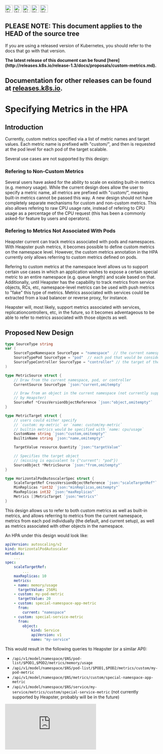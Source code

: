 <!-- BEGIN MUNGE: UNVERSIONED_WARNING -->

<!-- BEGIN STRIP_FOR_RELEASE -->

<img src="http://kubernetes.io/img/warning.png" alt="WARNING"
     width="25" height="25">
<img src="http://kubernetes.io/img/warning.png" alt="WARNING"
     width="25" height="25">
<img src="http://kubernetes.io/img/warning.png" alt="WARNING"
     width="25" height="25">
<img src="http://kubernetes.io/img/warning.png" alt="WARNING"
     width="25" height="25">
<img src="http://kubernetes.io/img/warning.png" alt="WARNING"
     width="25" height="25">

<h2>PLEASE NOTE: This document applies to the HEAD of the source tree</h2>

If you are using a released version of Kubernetes, you should
refer to the docs that go with that version.

<!-- TAG RELEASE_LINK, added by the munger automatically -->
<strong>
The latest release of this document can be found
[here](http://releases.k8s.io/release-1.3/docs/proposals/custom-metrics.md).

Documentation for other releases can be found at
[releases.k8s.io](http://releases.k8s.io).
</strong>
--

<!-- END STRIP_FOR_RELEASE -->

<!-- END MUNGE: UNVERSIONED_WARNING -->

Specifying Metrics in the HPA
=============================

Introduction
------------

Currently, custom metrics specified via a list of metric names
and target values.  Each metric name is prefixed with "custom/",
and then is requested at the pod level for each pod of the target
scalable.

Several use cases are not supported by this design:

### Refering to Non-Custom Metrics ###

Several users have asked for the ability to scale on existing built-in metrics
(e.g. memory usage).  While the current design does allow the user to specify
a metric name, all metrics are prefixed with "custom/", meaning built-in
metrics cannot be passed this way.  A new design should not have completely
separate mechanisms for custom and non-custom metrics.  This also allows
refering to raw CPU usage rate, instead of refering to CPU usage as a
percentage of the CPU request (this has been a commonly asked-for feature
by users and operators).

### Refering to Metrics Not Associated With Pods ###

Heapster current can track metrics associated with pods and namespaces.  With
Heapster push metrics, it becomes possible to define custom metrics on the
namespace level.  However, the custom metrics annotation in the HPA currently
only allows referring to custom metrics defined on pods.

Refering to custom metrics at the namespace level allows us to support certain
use cases in which an application wishes to expose a certain special metric
to an entire namespace (e.g. queue length) and scale based on that.
Additionally, until Heapster has the capability to track metrics from service
objects, RCs, etc, namespace-level metrics can be used with push metrics to
"fake" this type of metrics.  Metrics associated with services could be
extracted from a load balancer or reverse proxy, for instance.

Heapster will, most likely, support metrics associated with services,
replicationcontrollers, etc, in the future, so it becomes adventageous to be
able to refer to metrics associated with those objects as well.

Proposed New Design
-------------------

```go
type SourceType string
var (
    SourceTypeNamespace SourceType = "namespace"  // the current namespace
    SourceTypePod SourceType = "pod"  // each pod that would be considered
    SourceTypeController SourceType = "controller" // the target of the HPA
)

type MetricSource struct {
    // Draw from the current namespace, pod, or controller
    CurrentSource SourceType `json:"current,omitempty`

    // Draw from an object in the current namespace (not currently supported
    // by Heapster)
    SourceRef *CrossVersionObjectReference `json:"object,omitempty"`
}

type MetricTarget struct {
    // users could either specify
    // `custom: my-metric` or `name: custom/my-metric`
    // builtin metrics would be specified with `name: cpu/usage`
    CustomName string `json:"custom,omitempty"`
    BuiltinName string `json:"name,omitempty"`

    TargetValue resource.Quantity `json:"targetValue"`

    // Specifies the target object
    // (missing is equivalent to {"current": "pod"})
    SourceObject *MetricSource `json:"from,omitempty"`
}

type HorizontalPodAutoscalerSpec struct {
    ScaleTargetRef CrossVersionObjectReference `json:"scaleTargetRef"`
    MinReplicas *int32 `json:"minReplicas,omitempty"`
    MaxReplicas int32 `json:"maxReplicas"`
    Metrics []MetricTarget `json:"metrics"`
}
```

This design allows us to refer to both custom metrics as well as built-in
metrics, and allows referring to metrics from the current namespace, metrics
from each pod individually (the default, and current setup), as well as metrics
associated with other objects in the namespace.

An HPA under this design would look like:

```yaml
apiVersion: autoscaling/v2
kind: HorizontalPodAutoscaler
metadata:
    ...
spec:
    scaleTargetRef:
        ...
    maxReplicas: 10
    metrics:
    - name: memory/usage
      targetValue: 256Mi
    - custom: my-pod-metric
      targetValue: 20
    - custom: special-namespace-app-metric
      from:
        current: "namespace"
    - custom: special-service-metric
      from:
        object:
            kind: Service
            apiVersion: v1
            name: "my-service"
```

This would result in the following queries to Heapster (or a similar API):

- `/api/v1/model/namespace/$NS/pod-list/$POD1,$POD2/metrics/memory/usage`
- `/api/v1/model/namespace/$NS/pod-list/$POD1,$POD2/metrics/custom/my-pod-metric`
- `/api/v1/model/namespace/$NS/metrics/custom/special-namespace-app-metric`
- `/api/v1/model/namespace/$NS/service/my-service/metrics/custom/special-service-metric`
  (not currently supported by Heapster, probably will be in the future)

<!-- BEGIN MUNGE: GENERATED_ANALYTICS -->
[![Analytics](https://kubernetes-site.appspot.com/UA-36037335-10/GitHub/docs/proposals/custom-metrics.md?pixel)]()
<!-- END MUNGE: GENERATED_ANALYTICS -->
